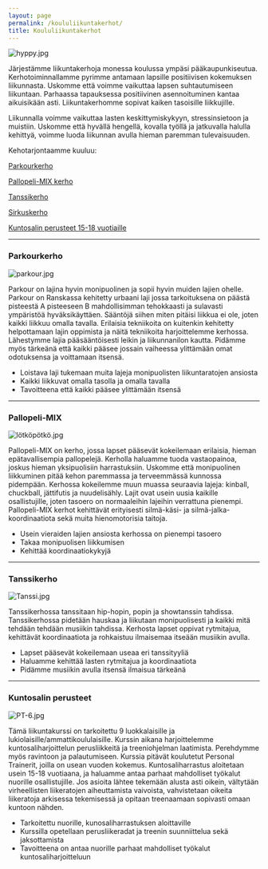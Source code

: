 ```yaml
---
layout: page
permalink: /koululiikuntakerhot/
title: Koululiikuntakerhot
---
```


![hyppy.jpg]({{site.baseurl}}/media/LapsetJump2.jpg)

Järjestämme liikuntakerhoja monessa koulussa ympäsi pääkaupunkiseutua. Kerhotoiminnallamme pyrimme antamaan lapsille 
positiivisen kokemuksen liikunnasta. Uskomme että voimme vaikuttaa lapsen suhtautumiseen liikuntaan. Parhaassa tapauksessa
positiivinen asennoituminen kantaa aikuisikään asti. Liikuntakerhomme sopivat kaiken tasoisille liikkujille. 

Liikunnalla voimme vaikuttaa lasten keskittymiskykyyn, stressinsietoon ja muistiin. Uskomme että hyvällä hengellä, kovalla työllä ja jatkuvalla halulla kehittyä, voimme luoda liikunnan avulla hieman paremman tulevaisuuden. 

Kehotarjontaamme kuuluu:

[Parkourkerho](#parkourkerho)

[Pallopeli-MIX kerho](#pallopeli-mix)

[Tanssikerho](#tanssikerho)

[Sirkuskerho]()

[Kuntosalin perusteet 15-18 vuotiaille](#kuntosalin-perusteet)


---

### Parkourkerho

![parkour.jpg]({{site.baseurl}}/media/LapsetParkour.jpg)

Parkour on lajina hyvin monipuolinen ja sopii hyvin muiden lajien ohelle. Parkour on Ranskassa kehitetty urbaani laji jossa tarkoituksena on päästä pisteestä A pisteeseen B mahdollisimman tehokkaasti ja sulavasti ympäristöä hyväksikäyttäen. Sääntöjä siihen miten pitäisi liikkua ei ole, joten kaikki liikkuu omalla tavalla. Erilaisia tekniikoita on kuitenkin kehitetty helpottamaan lajin oppimista ja näitä tekniikoita harjoittelemme kerhossa. Lähestymme lajia pääsääntöisesti leikin ja liikunnanilon kautta. Pidämme myös tärkeänä että kaikki pääsee jossain vaiheessa ylittämään omat odotuksensa ja voittamaan itsensä. 

- Loistava laji tukemaan muita lajeja monipuolisten liikuntaratojen ansiosta
- Kaikki liikkuvat omalla tasolla ja omalla tavalla
- Tavoitteena että kaikki pääsee ylittämään itsensä

---

### Pallopeli-MIX 

![lötköpötkö.jpg]({{site.baseurl}}/media/LapsetLötköpötkö3.jpg)

Pallopeli-MIX on kerho, jossa lapset pääsevät kokeilemaan erilaisia, hieman epätavallisempia pallopelejä. Kerholla haluamme tuoda vastaopainoa, joskus hieman yksipuolisiin harrastuksiin. Uskomme että monipuolinen liikkuminen pitää kehon paremmassa ja terveemmässä kunnossa pidempään. Kerhossa kokeilemme muun muassa seuraavia lajeja: kinball, chuckball, jättifutis ja nuudelisähly. Lajit ovat usein uusia kaikille osallistujille, joten tasoero on normaaleihin lajeihin verrattuna pienempi. Pallopeli-MIX kerhot kehittävät erityisesti silmä-käsi- ja silmä-jalka-koordinaatiota sekä muita hienomotorisia taitoja.  

- Usein vieraiden lajien ansiosta kerhossa on pienempi tasoero
- Takaa monipuolisen liikkumisen
- Kehittää koordinaatiokykyjä 

---

### Tanssikerho

![Tanssi.jpg]({{site.baseurl}}/media/LapsetLapsetJump1.jpg)

Tanssikerhossa tanssitaan hip-hopin, popin ja showtanssin tahdissa. Tanssikerhossa pidetään hauskaa ja liikutaan monipuolisesti ja kaikki mitä tehdään tehdään musiikin tahdissa. Kerhosta lapset oppivat rytmitajua, kehittävät koordinaatiota ja rohkaistuu ilmaisemaa itseään musiikin avulla. 

- Lapset pääsevät kokeilemaan useaa eri tanssityyliä
- Haluamme kehittää lasten rytmitajua ja koordinaatiota
- Pidämme musiikin avulla itsensä ilmaisua tärkeänä


---

### Kuntosalin perusteet 

![PT-6.jpg]({{site.baseurl}}/media/pt-6.jpg)

Tämä liikuntakurssi on tarkoitettu 9 luokkalaisille ja lukiolaisille/ammattikoululaisille. Kurssin aikana harjoittelemme kuntosaliharjoittelun perusliikkeitä ja treeniohjelman laatimista. Perehdymme myös ravintoon ja palautumiseen. Kurssia pitävät koulutetut Personal Trainerit, joilla on usean vuoden kokemus. Kuntosaliharrastus aloitetaan usein 15-18 vuotiaana, ja haluamme antaa parhaat mahdolliset työkalut nuorille osallistujille. Jos asioita lähtee tekemään alusta asti oikein, vältytään virheellisten liikeratojen aiheuttamista vaivoista, vahvistetaan oikeita liikeratoja arkisessa tekemisessä ja opitaan treenaamaan sopivasti omaan kuntoon nähden. 

- Tarkoitettu nuorille, kunosaliharrastuksen aloittaville
- Kurssilla opetellaan perusliikeradat ja treenin suunniittelua sekä jaksottamista
- Tavoitteena on antaa nuorille parhaat mahdolliset työkalut kuntosaliharjoitteluun




